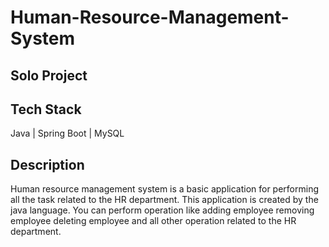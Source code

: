 # Human-Resource-Management-System

## Solo Project
## Tech Stack
 Java | Spring Boot | MySQL 
## Description
Human resource management system is a basic application for performing all the task related to the HR department. This application is created by the java language. You can perform operation like adding employee removing employee deleting employee and all other operation related to the HR department.
